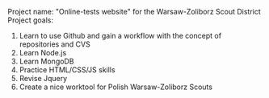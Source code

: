 Project name: "Online-tests website" for the Warsaw-Zoliborz Scout District 
Project goals: 
1. Learn to use Github and gain a workflow with the concept of repositories and CVS 
2. Learn Node.js
3. Learn MongoDB
4. Practice HTML/CSS/JS skills
5. Revise Jquery 
6. Create a nice worktool for Polish Warsaw-Zoliborz Scouts   
